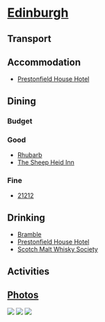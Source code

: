# [Edinburgh](http://en.wikipedia.org/wiki/Edinburgh)

## Transport

## Accommodation

* [Prestonfield House Hotel](http://www.prestonfield.com)

## Dining

### Budget

### Good

* [Rhubarb](http://www.prestonfield.com/Dining-RhubarbRestaurant.html)
* [The Sheep Heid Inn](http://www.sheepheid.co.uk/)

### Fine

* [21212](http://www.21212restaurant.co.uk/)

## Drinking

* [Bramble](http://www.bramblebar.co.uk/)
* [Prestonfield House Hotel](http://www.prestonfield.com)
* [Scotch Malt Whisky Society](http://www.smws.co.uk/venues/28_Queen_Street,_Edinburgh)

## Activities

## [Photos](http://www.flickr.com/photos/dylane/sets/72157630403455006/)

![](http://farm6.staticflickr.com/5198/7419039522_35c0537830_m.jpg)
![](http://farm8.staticflickr.com/7107/7416849316_530d455f41_m.jpg)
![](http://farm8.staticflickr.com/7132/7416799092_984950b091_m.jpg)
